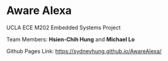 # Aware Alexa

UCLA ECE M202 Embedded Systems Project

Team Members: **Hsien-Chih Hung** and **Michael Lo**

Github Pages Link: https://sydneyhung.github.io/AwareAlexa/
